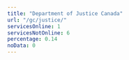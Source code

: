 ```yaml
---
title: "Department of Justice Canada"
url: "/gc/justice/"
servicesOnline: 1
servicesNotOnline: 6
percentage: 0.14
noData: 0
---
```

